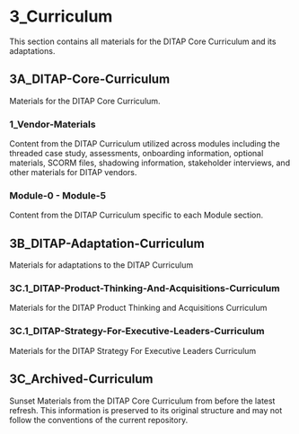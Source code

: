# 3_Curriculum
This section contains all materials for the DITAP Core Curriculum and its adaptations.

## 3A_DITAP-Core-Curriculum
Materials for the DITAP Core Curriculum.

### 1_Vendor-Materials
Content from the DITAP Curriculum utilized across modules including the threaded case study, assessments, onboarding information, optional materials, SCORM files, shadowing information, stakeholder interviews, and other materials for DITAP vendors.

### Module-0 - Module-5
Content from the DITAP Curriculum specific to each Module section.

## 3B_DITAP-Adaptation-Curriculum
Materials for adaptations to the DITAP Curriculum

### 3C.1_DITAP-Product-Thinking-And-Acquisitions-Curriculum
Materials for the DITAP Product Thinking and Acquisitions Curriculum

### 3C.1_DITAP-Strategy-For-Executive-Leaders-Curriculum
Materials for the DITAP Strategy For Executive Leaders Curriculum

## 3C_Archived-Curriculum
Sunset Materials from the DITAP Core Curriculum from before the latest refresh. This information is preserved to its original structure and may not follow the conventions of the current repository.
